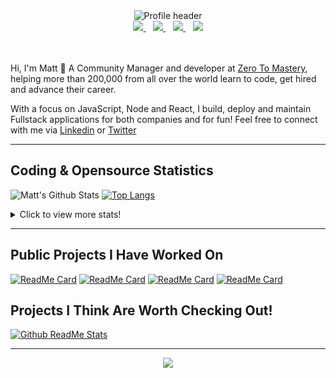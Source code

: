 <div align="center">
    <img src="https://github.com/MattCSmith/MattCSmith/raw/master/assets/githubImage.png" alt="Profile header" />
    <div>
        <a href="https://www.linkedin.com/in/matt-c-smith/">
            <img src="https://img.shields.io/badge/linkedin-connect-%230077B5.svg?&style=for-the-badge&logo=linkedin" />
        </a>&nbsp;&nbsp;
        <a href="https://dev.to/mattcsmith">
            <img src="https://img.shields.io/badge/dev.to-follow-%230A0A0A.svg?&style=for-the-badge&logo=dev.to" />
        </a>&nbsp;&nbsp;
        <a href="https://twitter/MattCSmith_">
            <img src="https://img.shields.io/badge/twitter-follow-%231DA1F2.svg?&style=for-the-badge&logo=twitter" />
        </a>&nbsp;&nbsp;
        <a href="https://www.youtube.com/channel/UCQnCh_U9PeXh_7FaxUB7Lsg">
            <img src="https://img.shields.io/badge/youtube-subscribe-%23FF0000.svg?&style=for-the-badge&logo=youtube" />
        </a>
    </div>
</div>
<br/><br/>

Hi, I'm Matt 👋
A Community Manager and developer at [Zero To Mastery](https://zerotomastery.io/?utm_source=mcs_gh), helping more than 200,000 from all over the world learn to code, get hired and advance their career.

With a focus on JavaScript, Node and React, I build, deploy and maintain Fullstack applications for both companies and for fun!
Feel free to connect with me via [Linkedin](https://www.linkedin.com/in/matt-c-smith/) or [Twitter](https://twitter/MattCSmith_)

---
## Coding & Opensource Statistics
![Matt's Github Stats](https://github-readme-stats.vercel.app/api?username=mattcsmith&count_private=true&show_icons=true)
[![Top Langs](https://github-readme-stats.vercel.app/api/top-langs/?username=mattcsmith)](https://github.com/mattcsmith)

<details>
  <summary>Click to view more stats!</summary>
    <!--START_SECTION:waka-->
![Profile Views](http://img.shields.io/badge/Profile%20Views-13-blue)

![Lines of code](https://img.shields.io/badge/From%20Hello%20World%20I%27ve%20Written-2.0%20million%20lines%20of%20code-blue)

**🐱 My Github Data** 

> 🏆 55 Contributions in the Year 2021
 > 
> 📦 0 Bytes Used in Github's Storage 
 > 
> 🚫 Not Opted to Hire
 > 
> 📜 18 Public Repositories 
 > 
> 🔑 0 Private Repositories  
 > 
**I'm a Night 🦉** 

```text
🌞 Morning    163 commits    ██░░░░░░░░░░░░░░░░░░░░░░░   8.87% 
🌆 Daytime    511 commits    ███████░░░░░░░░░░░░░░░░░░   27.82% 
🌃 Evening    676 commits    █████████░░░░░░░░░░░░░░░░   36.8% 
🌙 Night      487 commits    ██████░░░░░░░░░░░░░░░░░░░   26.51%

```
📅 **I'm Most Productive on Wednesday** 

```text
Monday       154 commits    ██░░░░░░░░░░░░░░░░░░░░░░░   8.38% 
Tuesday      204 commits    ██░░░░░░░░░░░░░░░░░░░░░░░   11.11% 
Wednesday    393 commits    █████░░░░░░░░░░░░░░░░░░░░   21.39% 
Thursday     380 commits    █████░░░░░░░░░░░░░░░░░░░░   20.69% 
Friday       330 commits    ████░░░░░░░░░░░░░░░░░░░░░   17.96% 
Saturday     189 commits    ██░░░░░░░░░░░░░░░░░░░░░░░   10.29% 
Sunday       187 commits    ██░░░░░░░░░░░░░░░░░░░░░░░   10.18%

```


📊 **This Week I Spent My Time On** 

```text
⌚︎ Time Zone: Europe/London

💬 Programming Languages: 
JavaScript               14 hrs 23 mins      █████████████████░░░░░░░░   70.43% 
JSX                      3 hrs 21 mins       ████░░░░░░░░░░░░░░░░░░░░░   16.4% 
JSON                     1 hr 17 mins        █░░░░░░░░░░░░░░░░░░░░░░░░   6.31% 
Other                    36 mins             ░░░░░░░░░░░░░░░░░░░░░░░░░   2.98% 
CSS                      25 mins             ░░░░░░░░░░░░░░░░░░░░░░░░░   2.07%

🔥 Editors: 
VS Code                  20 hrs 26 mins      █████████████████████████   100.0%

💻 Operating System: 
Windows                  20 hrs 26 mins      █████████████████████████   100.0%

```

**I Mostly Code in JavaScript** 

```text
JavaScript               37 repos            ███████████████████░░░░░░   77.08% 
HTML                     6 repos             ███░░░░░░░░░░░░░░░░░░░░░░   12.5% 
CSS                      4 repos             ██░░░░░░░░░░░░░░░░░░░░░░░   8.33% 
Python                   1 repo              ░░░░░░░░░░░░░░░░░░░░░░░░░   2.08%

```



<!--END_SECTION:waka-->
</details>

---

## Public Projects I Have Worked On

[![ReadMe Card](https://github-readme-stats.vercel.app/api/pin/?username=zerodevs&repo=FullstackTrends_Challenge-13)](https://www.fullstacktrends.com/)
[![ReadMe Card](https://github-readme-stats.vercel.app/api/pin/?username=mattcsmith&repo=zeroBot-legacy)](https://github.com/MattCSmith/zeroBot-Legacy)
[![ReadMe Card](https://github-readme-stats.vercel.app/api/pin/?username=zerodevs&repo=resource-hub-frontend)](https://github.com/zeroDevs/resource-hub-frontend)
[![ReadMe Card](https://github-readme-stats.vercel.app/api/pin/?username=zerodevs&repo=advent-website)](https://aoc.zerotomastery.io)

## Projects I Think Are Worth Checking Out!
[![Github ReadMe Stats](https://github-readme-stats.vercel.app/api/pin/?username=anuraghazra&repo=github-readme-stats)](https://github.com/anuraghazra/github-readme-stats)

---
<p align='center'>
    <img src="https://visitor-badge.glitch.me/badge?page_id=mattcsmith.github-readme0123" />
</p>
